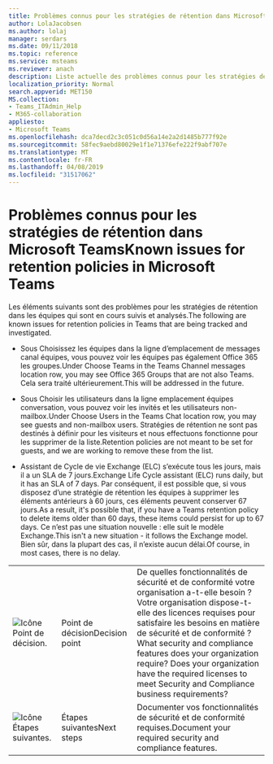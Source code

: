```yaml
---
title: Problèmes connus pour les stratégies de rétention dans Microsoft Teams
author: LolaJacobsen
ms.author: lolaj
manager: serdars
ms.date: 09/11/2018
ms.topic: reference
ms.service: msteams
ms.reviewer: anach
description: Liste actuelle des problèmes connus pour les stratégies de rétention Teams Microsoft.
localization_priority: Normal
search.appverid: MET150
MS.collection:
- Teams_ITAdmin_Help
- M365-collaboration
appliesto:
- Microsoft Teams
ms.openlocfilehash: dca7decd2c3c051c0d56a14e2a2d1485b777f92e
ms.sourcegitcommit: 58fec9aebd80029e1f1e71376efe222f9abf707e
ms.translationtype: MT
ms.contentlocale: fr-FR
ms.lasthandoff: 04/08/2019
ms.locfileid: "31517062"
---
```

# <a name="known-issues-for-retention-policies-in-microsoft-teams"></a><span data-ttu-id="de016-103">Problèmes connus pour les stratégies de rétention dans Microsoft Teams</span><span class="sxs-lookup"><span data-stu-id="de016-103">Known issues for retention policies in Microsoft Teams</span></span>

<span data-ttu-id="de016-104">Les éléments suivants sont des problèmes pour les stratégies de rétention dans les équipes qui sont en cours suivis et analysés.</span><span class="sxs-lookup"><span data-stu-id="de016-104">The following are known issues for retention policies in Teams that are being tracked and investigated.</span></span>

- <span data-ttu-id="de016-105">Sous Choisissez les équipes dans la ligne d’emplacement de messages canal équipes, vous pouvez voir les équipes pas également Office 365 les groupes.</span><span class="sxs-lookup"><span data-stu-id="de016-105">Under Choose Teams in the Teams Channel messages location row, you may see Office 365 Groups that are not also Teams.</span></span> <span data-ttu-id="de016-106">Cela sera traité ultérieurement.</span><span class="sxs-lookup"><span data-stu-id="de016-106">This will be addressed in the future.</span></span>

- <span data-ttu-id="de016-107">Sous Choisir les utilisateurs dans la ligne emplacement équipes conversation, vous pouvez voir les invités et les utilisateurs non-mailbox.</span><span class="sxs-lookup"><span data-stu-id="de016-107">Under Choose Users in the Teams Chat location row, you may see guests and non-mailbox users.</span></span> <span data-ttu-id="de016-108">Stratégies de rétention ne sont pas destinés à définir pour les visiteurs et nous effectuons fonctionne pour les supprimer de la liste.</span><span class="sxs-lookup"><span data-stu-id="de016-108">Retention policies are not meant to be set for guests, and we are working to remove these from the list.</span></span>

- <span data-ttu-id="de016-109">Assistant de Cycle de vie Exchange (ELC) s’exécute tous les jours, mais il a un SLA de 7 jours.</span><span class="sxs-lookup"><span data-stu-id="de016-109">Exchange Life Cycle assistant (ELC) runs daily, but it has an SLA of 7 days.</span></span> <span data-ttu-id="de016-110">Par conséquent, il est possible que, si vous disposez d’une stratégie de rétention les équipes à supprimer les éléments antérieurs à 60 jours, ces éléments peuvent conserver 67 jours.</span><span class="sxs-lookup"><span data-stu-id="de016-110">As a result, it's possible that, if you have a Teams retention policy to delete items older than 60 days, these items could persist for up to 67 days.</span></span> <span data-ttu-id="de016-111">Ce n’est pas une situation nouvelle : elle suit le modèle Exchange.</span><span class="sxs-lookup"><span data-stu-id="de016-111">This isn't a new situation - it follows the Exchange model.</span></span> <span data-ttu-id="de016-112">Bien sûr, dans la plupart des cas, il n’existe aucun délai.</span><span class="sxs-lookup"><span data-stu-id="de016-112">Of course, in most cases, there is no delay.</span></span>


| | | |
|---------|---------|---------|
|![Icône Point de décision.](media/Overview_of_security_and_compliance_in_Microsoft_Teams_image3.png)     |<span data-ttu-id="de016-114">Point de décision</span><span class="sxs-lookup"><span data-stu-id="de016-114">Decision point</span></span>         |<span data-ttu-id="de016-p104">De quelles fonctionnalités de sécurité et de conformité votre organisation a-t-elle besoin ? Votre organisation dispose-t-elle des licences requises pour satisfaire les besoins en matière de sécurité et de conformité ?</span><span class="sxs-lookup"><span data-stu-id="de016-p104">What security and compliance features does your organization require? Does your organization have the required licenses to meet Security and Compliance business requirements?</span></span>         |
|![Icône Étapes suivantes.](media/Overview_of_security_and_compliance_in_Microsoft_Teams_image4.png)     |<span data-ttu-id="de016-118">Étapes suivantes</span><span class="sxs-lookup"><span data-stu-id="de016-118">Next steps</span></span>         |<span data-ttu-id="de016-119">Documenter vos fonctionnalités de sécurité et de conformité requises.</span><span class="sxs-lookup"><span data-stu-id="de016-119">Document your required security and compliance features.</span></span>         |
